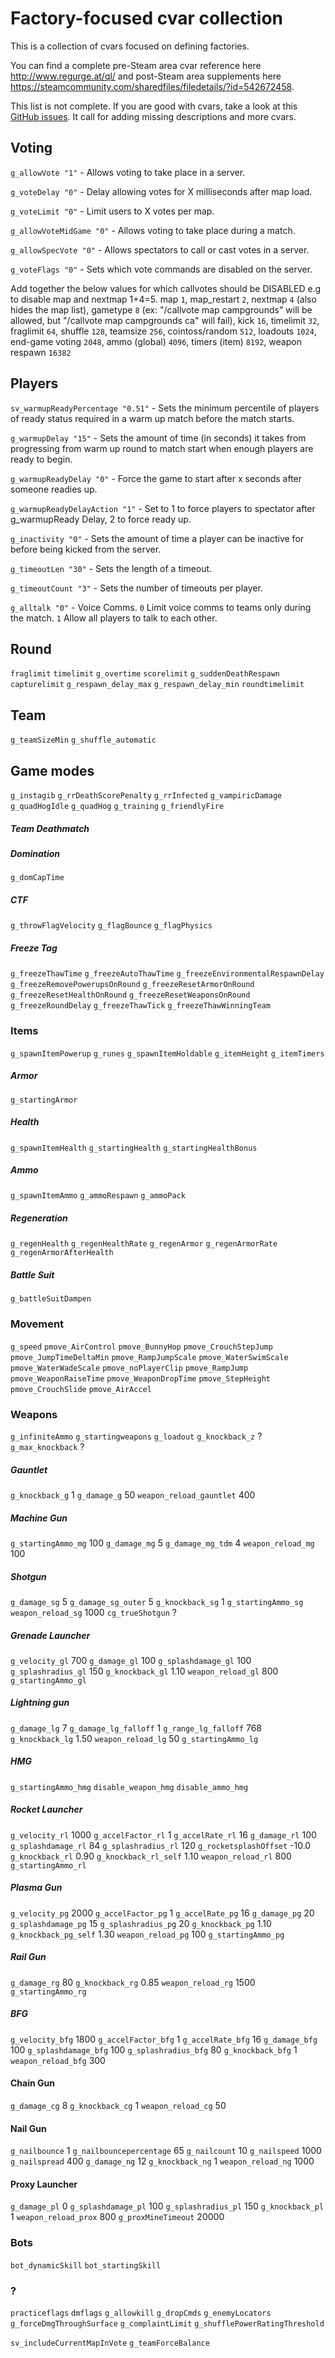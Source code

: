 # Factory-focused cvar collection

This is a collection of cvars focused on defining factories.

You can find a complete pre-Steam area cvar reference here http://www.regurge.at/ql/ and post-Steam area supplements here
https://steamcommunity.com/sharedfiles/filedetails/?id=542672458.

This list is not complete. If you are good with cvars, take a look at this [GitHub issues](https://github.com/quakelive-server-standards/quakelive-server-standards/issues/19). It call for adding missing descriptions and more cvars.

## Voting

`g_allowVote "1"` - Allows voting to take place in a server.

`g_voteDelay "0"` - Delay allowing votes for X milliseconds after map load.

`g_voteLimit "0"` - Limit users to X votes per map.

`g_allowVoteMidGame "0"` - Allows voting to take place during a match.

`g_allowSpecVote "0"` - Allows spectators to call or cast votes in a server.

`g_voteFlags "0"` - Sets which vote commands are disabled on the server.

Add together the below values for which callvotes should be DISABLED e.g to disable map and nextmap 1+4=5.
map `1`, map_restart `2`, nextmap `4` (also hides the map list), gametype `8` (ex: "/callvote map campgrounds" will be allowed, but "/callvote map campgrounds ca" will fail), kick `16`, timelimit `32`, fraglimit `64`, shuffle `128`, teamsize `256`, cointoss/random `512`, loadouts `1024`, end-game voting `2048`, ammo (global) `4096`, timers (item) `8192`, weapon respawn `16382`

## Players

`sv_warmupReadyPercentage "0.51"` - Sets the minimum percentile of players of ready status required in a warm up match before the match starts.

`g_warmupDelay "15"` - Sets the amount of time (in seconds) it takes from progressing from warm up round to match start when enough players are ready to begin.

`g_warmupReadyDelay "0"` - Force the game to start after x seconds after someone readies up.

`g_warmupReadyDelayAction "1"` - Set to 1 to force players to spectator after g_warmupReady Delay, 2 to force ready up.

`g_inactivity "0"` - Sets the amount of time a player can be inactive for before being kicked from the server.

`g_timeoutLen "30"` - Sets the length of a timeout.

`g_timeoutCount "3"` - Sets the number of timeouts per player.

`g_alltalk "0"` - Voice Comms. `0` Limit voice comms to teams only during the match. `1` Allow all players to talk to each other.

## Round

`fraglimit`
`timelimit`
`g_overtime`
`scorelimit`
`g_suddenDeathRespawn`
`capturelimit`
`g_respawn_delay_max`
`g_respawn_delay_min`
`roundtimelimit`

## Team

`g_teamSizeMin`
`g_shuffle_automatic`

## Game modes

`g_instagib`
`g_rrDeathScorePenalty`
`g_rrInfected`
`g_vampiricDamage`
`g_quadHogIdle`
`g_quadHog`
`g_training`
`g_friendlyFire`

##### Team Deathmatch

##### Domination

`g_domCapTime`

##### CTF

`g_throwFlagVelocity`
`g_flagBounce`
`g_flagPhysics`

##### Freeze Tag

`g_freezeThawTime`
`g_freezeAutoThawTime`
`g_freezeEnvironmentalRespawnDelay`
`g_freezeRemovePowerupsOnRound`
`g_freezeResetArmorOnRound`
`g_freezeResetHealthOnRound`
`g_freezeResetWeaponsOnRound`
`g_freezeRoundDelay`
`g_freezeThawTick`
`g_freezeThawWinningTeam`

### Items

`g_spawnItemPowerup`
`g_runes`
`g_spawnItemHoldable`
`g_itemHeight`
`g_itemTimers`

##### Armor

`g_startingArmor`

##### Health

`g_spawnItemHealth`
`g_startingHealth`
`g_startingHealthBonus`

##### Ammo

`g_spawnItemAmmo`
`g_ammoRespawn`
`g_ammoPack`

##### Regeneration

`g_regenHealth`
`g_regenHealthRate`
`g_regenArmor`
`g_regenArmorRate`
`g_regenArmorAfterHealth`

##### Battle Suit

`g_battleSuitDampen`

### Movement

`g_speed`
`pmove_AirControl`
`pmove_BunnyHop`
`pmove_CrouchStepJump`
`pmove_JumpTimeDeltaMin`
`pmove_RampJumpScale`
`pmove_WaterSwimScale`
`pmove_WaterWadeScale`
`pmove_noPlayerClip`
`pmove_RampJump`
`pmove_WeaponRaiseTime`
`pmove_WeaponDropTime`
`pmove_StepHeight`
`pmove_CrouchSlide`
`pmove_AirAccel`

### Weapons

`g_infiniteAmmo`
`g_startingweapons`
`g_loadout`
`g_knockback_z` ?
`g_max_knockback` ?

##### Gauntlet

`g_knockback_g` 1
`g_damage_g` 50
`weapon_reload_gauntlet` 400

##### Machine Gun

`g_startingAmmo_mg` 100
`g_damage_mg` 5
`g_damage_mg_tdm` 4
`weapon_reload_mg` 100

##### Shotgun

`g_damage_sg` 5
`g_damage_sg_outer` 5
`g_knockback_sg` 1
`g_startingAmmo_sg`
`weapon_reload_sg` 1000
`cg_trueShotgun` ?

##### Grenade Launcher

`g_velocity_gl` 700
`g_damage_gl` 100
`g_splashdamage_gl` 100
`g_splashradius_gl` 150
`g_knockback_gl` 1.10
`weapon_reload_gl` 800
`g_startingAmmo_gl`

##### Lightning gun

`g_damage_lg` 7
`g_damage_lg_falloff` 1
`g_range_lg_falloff` 768
`g_knockback_lg` 1.50
`weapon_reload_lg` 50
`g_startingAmmo_lg`

##### HMG

`g_startingAmmo_hmg`
`disable_weapon_hmg`
`disable_ammo_hmg`

##### Rocket Launcher

`g_velocity_rl` 1000
`g_accelFactor_rl` 1
`g_accelRate_rl` 16
`g_damage_rl` 100
`g_splashdamage_rl` 84
`g_splashradius_rl` 120
`g_rocketsplashOffset` -10.0
`g_knockback_rl` 0.90
`g_knockback_rl_self` 1.10
`weapon_reload_rl` 800
`g_startingAmmo_rl`

##### Plasma Gun

`g_velocity_pg` 2000
`g_accelFactor_pg` 1
`g_accelRate_pg` 16
`g_damage_pg` 20
`g_splashdamage_pg` 15
`g_splashradius_pg` 20
`g_knockback_pg` 1.10
`g_knockback_pg_self` 1.30
`weapon_reload_pg` 100
`g_startingAmmo_pg`

##### Rail Gun

`g_damage_rg` 80
`g_knockback_rg` 0.85
`weapon_reload_rg` 1500
`g_startingAmmo_rg`

##### BFG

`g_velocity_bfg` 1800
`g_accelFactor_bfg` 1
`g_accelRate_bfg` 16
`g_damage_bfg` 100
`g_splashdamage_bfg` 100
`g_splashradius_bfg` 80
`g_knockback_bfg` 1
`weapon_reload_bfg` 300

#### Chain Gun

`g_damage_cg` 8
`g_knockback_cg` 1
`weapon_reload_cg` 50

#### Nail Gun

`g_nailbounce` 1
`g_nailbouncepercentage` 65
`g_nailcount` 10
`g_nailspeed` 1000
`g_nailspread` 400
`g_damage_ng` 12
`g_knockback_ng` 1
`weapon_reload_ng` 1000

#### Proxy Launcher

`g_damage_pl` 0
`g_splashdamage_pl` 100
`g_splashradius_pl` 150
`g_knockback_pl` 1
`weapon_reload_prox` 800
`g_proxMineTimeout` 20000

### Bots

`bot_dynamicSkill`
`bot_startingSkill`


### ?

`practiceflags`
`dmflags`
`g_allowkill`
`g_dropCmds`
`g_enemyLocators`
`g_forceDmgThroughSurface`
`g_complaintLimit`
`g_shufflePowerRatingThreshold`

`sv_includeCurrentMapInVote`
`g_teamForceBalance`
